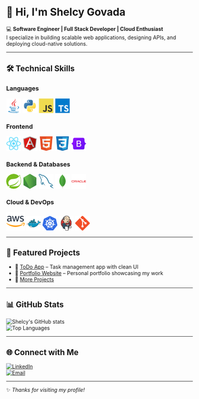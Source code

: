 # 👋 Hi, I'm Shelcy Govada

💻 **Software Engineer | Full Stack Developer | Cloud Enthusiast**  
I specialize in building scalable web applications, designing APIs, and deploying cloud-native solutions.  

---

## 🛠 Technical Skills  

### Languages  
<p>
  <img src="https://raw.githubusercontent.com/devicons/devicon/master/icons/java/java-original.svg" alt="Java" width="40" height="40"/>
  <img src="https://raw.githubusercontent.com/devicons/devicon/master/icons/python/python-original.svg" alt="Python" width="40" height="40"/>
  <img src="https://raw.githubusercontent.com/devicons/devicon/master/icons/javascript/javascript-original.svg" alt="JavaScript" width="40" height="40"/>
  <img src="https://raw.githubusercontent.com/devicons/devicon/master/icons/typescript/typescript-original.svg" alt="TypeScript" width="40" height="40"/>
</p>

### Frontend  
<p>
  <img src="https://raw.githubusercontent.com/devicons/devicon/master/icons/react/react-original.svg" alt="React" width="40" height="40"/>
  <img src="https://raw.githubusercontent.com/devicons/devicon/master/icons/angularjs/angularjs-original.svg" alt="Angular" width="40" height="40"/>
  <img src="https://raw.githubusercontent.com/devicons/devicon/master/icons/html5/html5-original.svg" alt="HTML5" width="40" height="40"/>
  <img src="https://raw.githubusercontent.com/devicons/devicon/master/icons/css3/css3-original.svg" alt="CSS3" width="40" height="40"/>
  <img src="https://raw.githubusercontent.com/devicons/devicon/master/icons/bootstrap/bootstrap-original.svg" alt="Bootstrap" width="40" height="40"/>
</p>

### Backend & Databases  
<p>
  <img src="https://raw.githubusercontent.com/devicons/devicon/master/icons/spring/spring-original.svg" alt="Spring Boot" width="40" height="40"/>
  <img src="https://raw.githubusercontent.com/devicons/devicon/master/icons/nodejs/nodejs-original.svg" alt="Node.js" width="40" height="40"/>
  <img src="https://raw.githubusercontent.com/devicons/devicon/master/icons/mysql/mysql-original.svg" alt="MySQL" width="40" height="40"/>
  <img src="https://raw.githubusercontent.com/devicons/devicon/master/icons/mongodb/mongodb-original.svg" alt="MongoDB" width="40" height="40"/>
  <img src="https://raw.githubusercontent.com/devicons/devicon/master/icons/oracle/oracle-original.svg" alt="Oracle" width="40" height="40"/>
</p>

### Cloud & DevOps  
<p>
  <img src="https://raw.githubusercontent.com/devicons/devicon/master/icons/amazonwebservices/amazonwebservices-original-wordmark.svg" alt="AWS" width="50" height="50"/>
  <img src="https://raw.githubusercontent.com/devicons/devicon/master/icons/docker/docker-original.svg" alt="Docker" width="40" height="40"/>
  <img src="https://raw.githubusercontent.com/devicons/devicon/master/icons/kubernetes/kubernetes-plain.svg" alt="Kubernetes" width="40" height="40"/>
  <img src="https://raw.githubusercontent.com/devicons/devicon/master/icons/jenkins/jenkins-original.svg" alt="Jenkins" width="40" height="40"/>
  <img src="https://raw.githubusercontent.com/devicons/devicon/master/icons/git/git-original.svg" alt="Git" width="40" height="40"/>
</p>

---

## 📂 Featured Projects  

- 🔗 [ToDo App](https://github.com/shelcy2/ToDo-App) – Task management app with clean UI  
- 🔗 [Portfolio Website](https://shelcy2.github.io) – Personal portfolio showcasing my work  
- 🔗 [More Projects](https://github.com/shelcy2?tab=repositories)  

---

## 📊 GitHub Stats  

![Shelcy's GitHub stats](https://github-readme-stats.vercel.app/api?username=shelcy2&show_icons=true&theme=tokyonight)  
![Top Languages](https://github-readme-stats.vercel.app/api/top-langs/?username=shelcy2&layout=compact&theme=tokyonight)  

---

## 🌐 Connect with Me  

[![LinkedIn](https://img.shields.io/badge/LinkedIn-Connect-blue?logo=linkedin)](https://www.linkedin.com/in/YOUR-LINKEDIN)  
[![Email](https://img.shields.io/badge/Email-shelcy@example.com-red?logo=gmail)](mailto:shelcy@example.com)  

---
✨ *Thanks for visiting my profile!*
